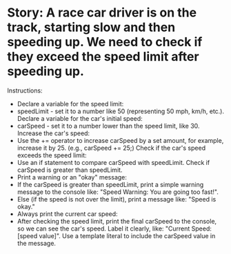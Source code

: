 <h1>Story: A race car driver is on the track, starting slow and then speeding up. We need to check if they exceed the speed limit after speeding up.</h1>

Instructions:

* Declare a variable for the speed limit:
* speedLimit - set it to a number like 50 (representing 50 mph, km/h, etc.).
Declare a variable for the car's initial speed:
* carSpeed - set it to a number lower than the speed limit, like 30.
Increase the car's speed:
* Use the += operator to increase carSpeed by a set amount, for example, increase it by 25. (e.g., carSpeed += 25;)
Check if the car's speed exceeds the speed limit:
* Use an if statement to compare carSpeed with speedLimit. Check if carSpeed is greater than speedLimit.
* Print a warning or an "okay" message:
* If the carSpeed is greater than speedLimit, print a simple warning message to the console like: "Speed Warning: You are going too fast!".
* Else (if the speed is not over the limit), print a message like: "Speed is okay."
* Always print the current car speed:
* After checking the speed limit, print the final carSpeed to the console, so we can see the car's speed. Label it clearly, like: "Current Speed: [speed value]". Use a template literal to include the carSpeed value in the message.
